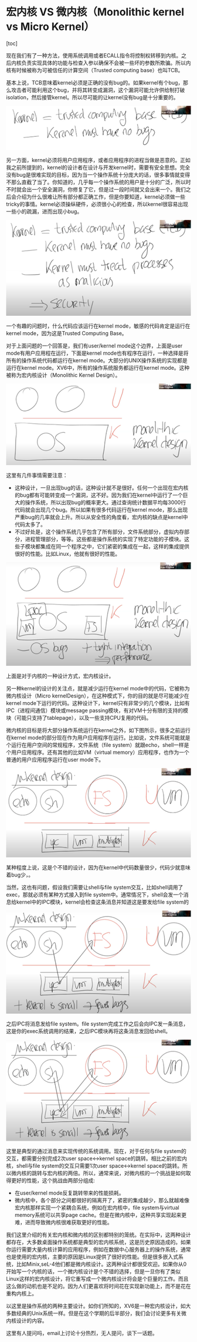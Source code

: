 # 宏内核 VS 微内核（Monolithic kernel vs Micro Kernel）

[toc]

现在我们有了一种方法，使用系统调用或者ECALL指令将控制权转移到内核。之后内核负责实现具体的功能与检查入参以确保不会被一些坏的参数所欺骗。所以内核有时候被称为可被信任的计算空间（Trusted computing base）也叫TCB。

基本上说，TCB意味着kernel必须是正确的没有bug的。如果kernel有个bug，那么攻击者可能利用这个bug，并将其转变成漏洞，这个漏洞可能允许供给制打破isolation，然后接管kernel。所以尽可能的让kernel没有bug是十分重要的。

![img](.assets/image%20(80).png)

另一方面，kernel必须将用户应用程序，或者应用程序的进程当做是恶意的。正如我之前所提到的，kernel的设计者在设计与开发kernel时，需要有安全思想。完全没有bug是很难实现的目标，因为当一个操作系统十分庞大的话，很多事情就变得不那么直截了当了。你知道的，几乎每一个操作系统的用户是十分的广泛，所以时不时就会出一个安全漏洞，你修复了它，但是过一段时间就又会出来一个。我们之后会介绍为什么很难让所有部分都正确工作，但是你要知道，kernel必须做一些tricky的事情。kernel必须操纵硬件，必须很小心的检查，所以kernel很容易出现一些小的疏漏，进而出现小bug。

![img](.assets/image%20(81).png)

一个有趣的问题时，什么代码应该运行在kernel mode，敏感的代码肯定是运行在kernel mode，因为这是Trusted Computing Base。

对于上面问题的一个回答是，我们有user/kernel mode这个边界，上面是user mode有用户应用程在运行，下面是kernel mode也有程序在运行，一种选择是将所有的操作系统代码都运行在kernel mode。大部分的UNIX操作系统的实现都是运行在kernel mode。XV6中，所有的操作系统服务都运行在kernel mode。这种被称为宏内核设计（Monolithic Kernel Design）。

![img](.assets/image%20(89).png)

这里有几件事情需要注意：

* 这种设计，一旦出现bug的话，这种设计就不是很好。任何一个出现在宏内核的bug都有可能转变成一个漏洞，这不好。因为我们在kernel中运行了一个巨大的操作系统，所以出现bug的概率更大。通过查询统计数据平均每3000行代码就会出现几个bug。所以如果有很多代码运行在kernel mode，那么出现严重bug的几率就会上升。所以从安全性的角度看，宏内核的缺点是kernel中代码太多了。
* 不过好处是，这个操作系统几乎包含了所有部分，文件系统部分，虚拟内存部分，进程管理部分，等等。这些都是操作系统的实现了特定功能的子模块。这些子模块都集成在同一个程序之中，它们紧密的集成在一起，这样的集成提供很好的性能。比如Linux，他就有很好的性能。

![img](.assets/image%20(86).png)

上面是对于内核的一种设计方式，宏内核设计。

另一种kernel的设计的关注点，就是减少运行在kernel mode中的代码，它被称为微内核设计（Micro kernelDesign），在这种模式下，你的目的就是尽可能减少在kernel mode下运行的代码。这种设计下，kernel只有非常少的几个模块，比如有IPC（进程间通信）模块或message passing模块，有对VM十分有限的支持的模块（可能只支持了tablepage），以及一些支持CPU复用的代码。

微内核的目标是将大部分操作系统运行在kernel之外，如下图所示，很多之前运行在kernel mode的部分现在作为用户应用程序在运行。比如说，文件系统可能就是个运行在用户空间的常规程序，文件系统（file system）就跟echo，shell一样是个用户应用程序。还有其他的比如VM（virtual memory）应用程序，也作为一个普通的用户应用程序运行在user mode下。

![img](.assets/image%20(96).png)

某种程度上说，这是个不错的设计，因为在kernel中代码数量很少，代码少就意味着bug少，。

当然，这也有问题，假设我们需要让shell与file system交互，比如shell调用了exec，那就必须有某种方式接入到file system中。通常情况下，shell会发一个消息给kernel中的IPC模块，kernel会检查这条消息并知道这是要发给file system的

![img](.assets/image%20(85).png)

之后IPC将消息发给file system。file system完成工作之后会向IPC发一条消息，这是你的exec系统调用的结果，之后IPC模块再将这条消息发回给shell。

![img](.assets/image%20(97).png)

这里是典型的通过消息来实现传统的系统调用。现在，对于任何与file system的交互，都需要分别完成2次user space<->kernel space的跳转。相比之前的宏内核，shell与file system的交互只需要1次user space<->kernel space的跳转。所以微内核的跳转与宏内核的两倍。所以，通常来说，对微内核的一个挑战是如何取得更好的性能，这个挑战由两部分组成:

* 在user/kernel mode反复跳转带来的性能损耗。
* 微内核中，各个部分之间都很好的隔离开了，紧密的集成越少，那么就越难像宏内核那样实现一个紧耦合系统，例如在宏内核中，file system与virtual memory系统可以共享page cache。但是在微内核中，这种共享实现起来更难，进而导致微内核很难获取更好的性能。

我们这里介绍的有关宏内核和微内核的区别都特别的笼统。在实际中，这两种设计都存在，大多数桌面操作系统都是典型的宏内核系统，这是历史原因造成的。如果你运行需要大量内核计算的应用程序，例如在数据中心服务器上的操作系统，通常也是使用的宏内核，主要的原因是Linux提供了很好的性能。但是很多嵌入式系统，比如Minix,seL-4他们都是微内核设计。这两种设计都很受欢迎。如果你从0开始写一个内核的话，一个微内核设计是个不错的选择，但是一旦你有了类似Linux这样的宏内核设计，将它重写成一个微内核设计将会是个巨量的工作。而且这么做的动机也是不足的。因为人们更喜欢将时间花在实现新功能上，而不是花在重构内核上。

以这里是操作系统的两种主要设计。如你们所知的，XV6是一种宏内核设计，如大多数经典的Unix系统一样。但是在这个学期的后半部分，我们会讨论更多有关微内核设计的内容。

这里有人提问吗，email上讨论十分热烈，无人提问，谈下一话题。









